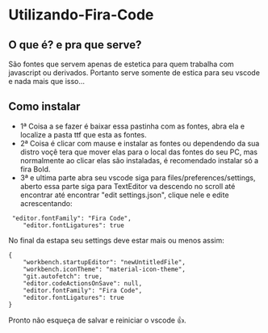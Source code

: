 # Utilizando-Fira-Code
## O que é? e pra que serve?  
São fontes que servem apenas de estetica para quem trabalha com javascript ou derivados. Portanto serve somente de estica para seu vscode e nada mais que isso...  

## Como instalar  
- 1ª Coisa a se fazer é baixar essa pastinha com as fontes, abra ela e localize a pasta ttf que esta as fontes.  
- 2ª Coisa é clicar com mause e instalar as fontes ou dependendo da sua distro voçê tera que mover elas para o local das fontes do seu PC, mas normalmente ao clicar elas são instaladas, é recomendado instalar só a fira Bold.  
- 3ª e ultima parte abra seu vscode siga para files/preferences/settings, aberto essa parte siga para TextEditor va descendo no scroll até encontrar até encontrar "edit settings.json", clique nele e edite acrescentando:  
```
 "editor.fontFamily": "Fira Code",
    "editor.fontLigatures": true
```  
No final da estapa seu settings deve estar mais ou menos assim:  
```
{
    "workbench.startupEditor": "newUntitledFile",
    "workbench.iconTheme": "material-icon-theme",
    "git.autofetch": true,
    "editor.codeActionsOnSave": null,
    "editor.fontFamily": "Fira Code",
    "editor.fontLigatures": true
}
```  
Pronto não esqueça de salvar e reiniciar o vscode 👍.
